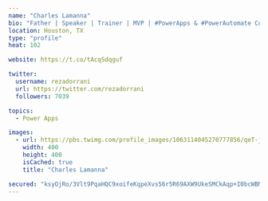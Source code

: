 ```yaml
---
name: "Charles Lamanna"
bio: "Father | Speaker | Trainer | MVP | #PowerApps & #PowerAutomate Community Super User | YouTuber Right-pointing triangle http://youtube.com/c/rezadorrani | Learn - Share - Clockwise rightwards and leftwards open circle arrows"
location: Houston, TX
type: "profile"
heat: 102

website: https://t.co/tAcqSdqguf

twitter:
  username: rezadorrani
  url: https://twitter.com/rezadorrani
  followers: 7039

topics:
  - Power Apps

images:
  - url: https://pbs.twimg.com/profile_images/1063114045270777856/qeT-jpWr_400x400.jpg
    width: 400
    height: 400
    isCached: true
    title: "Charles Lamanna"

secured: "ksyOjRo/3Vlt9PqaHQC9xoifeKqpeXvs56r5R69AXW9UkeSMCkAqp+I0bcWBMibEdAVH1XE+kpnq1rQNPOk+TGUgMWt2plk5030kP5sBqP43yOImrBoLdsLEu6lR0Fil9ywXAQnNIPHKqhY3dlbka/55bVtkxk+YHwBwAgyRtL+uikJgQ7SbOVhYrcIE1VRwc95Pb8PhpLQzFK6IB387TwaThWg0hurvSZ58sTdGjsN6BFrHYhfO0o6sR/47us3hvxs1UPAl7gq+GpJkfCe1+QfPia5OyxXDXNvWouXvDc1lxLJl43Rb8ABJbsb5MEpE/7C3Y+dkUVEg/fm1b69WIxenvnwLM7m11Djj7VICKapMBZjP6dBg7QxB7bwM0yYbPdlAr6vYAq2PZPiChleJAKxnkg0KzVMjtoG567FXMEc=;uGxD3o2R68inGFsKS5GClw=="
---
```


